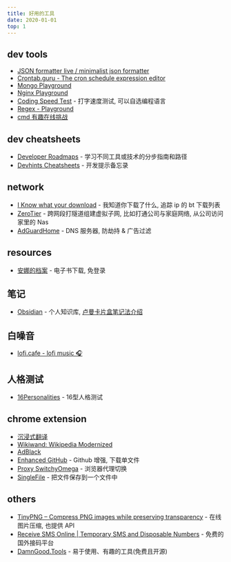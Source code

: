 ```yaml
---
title: 好用的工具
date: 2020-01-01
top: 1
---
```


## dev tools

- [JSON formatter live / minimalist json formatter](https://jsonformatter.com/) 
- [Crontab.guru - The cron schedule expression editor](https://crontab.guru/)
- [Mongo Playground](https://mongoplayground.net/)
- [Nginx Playground](https://nginx-playground.wizardzines.com/)
- [Coding Speed Test](https://codingspeedtest.com/) - 打字速度测试, 可以自选编程语言
- [Regex - Playground](https://regexlearn.com/zh-cn/learn)
- [cmd 有趣在线挑战](https://cmdchallenge.com/)

## dev cheatsheets

- [Developer Roadmaps](https://roadmap.sh/roadmaps) - 学习不同工具或技术的分步指南和路径
- [Devhints Cheatsheets](https://devhints.io/) - 开发提示备忘录

## network

- [I Know what your download](https://iknowwhatyoudownload.com/en/peer/) - 我知道你下载了什么, 追踪 ip 的 bt 下载列表
- [ZeroTier](https://www.zerotier.com/) - 跨网段打隧道组建虚拟子网, 比如打通公司与家庭网络, 从公司访问家里的 Nas
- [AdGuardHome](https://github.com/AdguardTeam/AdGuardHome) - DNS 服务器, 防劫持 & 广告过滤

## resources

- [安娜的档案](https://annas-archive.org/) - 电子书下载, 免登录

## 笔记

- [Obsidian](https://obsidian.md/) - 个人知识库, [卢曼卡片盒笔记法介绍](https://zettelkasten.de/introduction/zh/)

## 白噪音

- [lofi.cafe - lofi music 🎧](https://www.lofi.cafe/)

## 人格测试

- [16Personalities](https://www.16personalities.com/ch) - 16型人格测试

## chrome extension

- [沉浸式翻译](https://chrome.google.com/webstore/detail/immersive-translate-web-p/bpoadfkcbjbfhfodiogcnhhhpibjhbnh)
- [Wikiwand: Wikipedia Modernized](https://chrome.google.com/webstore/detail/wikiwand-wikipedia-modern/emffkefkbkpkgpdeeooapgaicgmcbolj)
- [AdBlack](https://chrome.google.com/webstore/detail/adblock-%E2%80%94-best-ad-blocker/gighmmpiobklfepjocnamgkkbiglidom)
- [Enhanced GitHub](https://chrome.google.com/webstore/detail/enhanced-github/anlikcnbgdeidpacdbdljnabclhahhmd/related) - Github 增强, 下载单文件
- [Proxy SwitchyOmega](https://chrome.google.com/webstore/detail/proxy-switchyomega/padekgcemlokbadohgkifijomclgjgif) - 浏览器代理切换
- [SingleFile](https://chrome.google.com/webstore/detail/singlefile/mpiodijhokgodhhofbcjdecpffjipkle) - 把文件保存到一个文件中

## others

- [TinyPNG – Compress PNG images while preserving transparency](https://tinypng.com/) - 在线图片压缩, 也提供 API
- [Receive SMS Online | Temporary SMS and Disposable Numbers](https://smsreceivefree.com/) - 免费的国外接码平台
- [DamnGood.Tools](https://damngood.tools/) - 易于使用、有趣的工具(免费且开源)